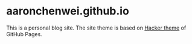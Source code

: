 # aaronchenwei.github.io

This is a personal blog site. The site theme is based on [Hacker theme](https://github.com/pages-themes/hacker) of GitHub Pages.
